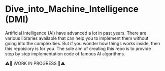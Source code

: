 # Dive_into_Machine_Intelligence (DMI)

Artificial Intelligence (AI) have advanced a lot in past years. There are various libraries available that can help you to implement them without going into the complexities. But if you wonder how things works inside, then this repoisiory is for you. The sole aim of creating this repo is to provide step by step implementation code of famous AI algorithms.


⚠️🚧 WORK IN PROGRESS 🚧⚠️